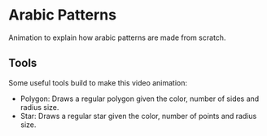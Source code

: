 # Arabic Patterns
Animation to explain how arabic patterns are made from scratch.

## Tools
Some useful tools build to make this video animation:
- Polygon: Draws a regular polygon given the color, number of sides and radius size.
- Star: Draws a regular star given the color, number of points and radius size.
